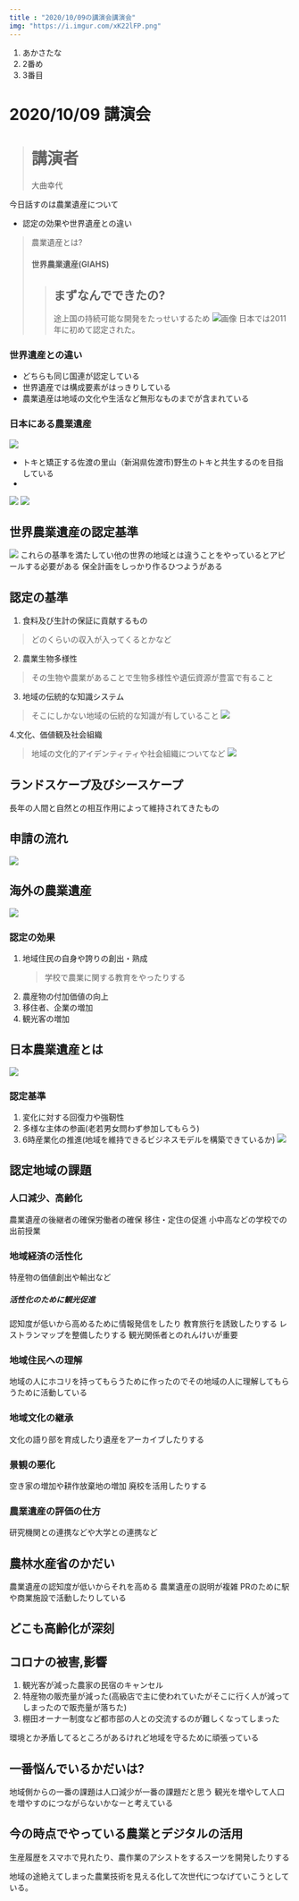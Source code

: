 ```yaml
---
title : "2020/10/09の講演会講演会"
img: "https://i.imgur.com/xK22lFP.png"
---
```

1. あかさたな
1. 2番め
1. 3番目
# 2020/10/09 講演会

> # 講演者
> 大曲幸代
> 
今日話すのは農業遺産について
* 認定の効果や世界遺産との違い
> 農業遺産とは?
> #### 世界農業遺産(GIAHS) 
> > 
> > ## まずなんでできたの?
> > 途上国の持続可能な開発をたっせいするため
> > ![画像](https://i.imgur.com/3tMtuoI.png)
> > 日本では2011年に初めて認定された。
 ### 世界遺産との違い
*  どちらも同じ国連が認定している
* 世界遺産では構成要素がはっきりしている
* 農業遺産は地域の文化や生活など無形なものまでが含まれている
### 日本にある農業遺産
![](https://i.imgur.com/YxrhKpJ.png)
* トキと矯正する佐渡の里山（新潟県佐渡市)野生のトキと共生するのを目指している
* 
![](https://i.imgur.com/7C40Qqm.jpg)
![](https://i.imgur.com/e4VTjX7.jpg)


## 世界農業遺産の認定基準
![](https://i.imgur.com/SjSvspu.png)
これらの基準を満たしてい他の世界の地域とは違うことをやっているとアピールする必要がある
保全計画をしっかり作るひつようがある

## 認定の基準
1. 食料及び生計の保証に貢献するもの
> どのくらいの収入が入ってくるとかなど
2. 農業生物多様性
> その生物や農業があることで生物多様性や遺伝資源が豊富で有ること
3. 地域の伝統的な知識システム
> そこにしかない地域の伝統的な知識が有していること
> ![](https://i.imgur.com/AuWaqWy.jpg)

4.文化、価値観及社会組織
> 地域の文化的アイデンティティや社会組織についてなど
> ![](https://i.imgur.com/EdHviO8.png)


## ランドスケープ及びシースケープ
長年の人間と自然との相互作用によって維持されてきたもの

## 申請の流れ
![](https://i.imgur.com/KqSvd63.png)

## 海外の農業遺産
![](https://i.imgur.com/5hPiV8r.png)


### 認定の効果
1. 地域住民の自身や誇りの創出・熟成
     > 学校で農業に関する教育をやったりする
2. 農産物の付加価値の向上
3. 移住者、企業の増加
4. 観光客の増加

## 日本農業遺産とは
![](https://i.imgur.com/xK22lFP.png)

### 認定基準
1. 変化に対する回復力や強靭性
2. 多様な主体の参画(老若男女問わず参加してもらう)
3. 6時産業化の推進(地域を維持できるビジネスモデルを構築できているか)
![](https://i.imgur.com/Sl48S1l.png)


## 認定地域の課題

### 人口減少、高齢化
農業遺産の後継者の確保労働者の確保
移住・定住の促進
小中高などの学校での出前授業
### 地域経済の活性化
特産物の価値創出や輸出など
##### 活性化のために観光促進
認知度が低いから高めるために情報発信をしたり
教育旅行を誘致したりする
レストランマップを整備したりする
観光関係者とのれんけいが重要
### 地域住民への理解
地域の人にホコリを持ってもらうために作ったのでその地域の人に理解してもらうために活動している
### 地域文化の継承
文化の語り部を育成したり遺産をアーカイブしたりする
### 景観の悪化
空き家の増加や耕作放棄地の増加
廃校を活用したりする

### 農業遺産の評価の仕方
研究機関との連携などや大学との連携など

## 農林水産省のかだい
農業遺産の認知度が低いからそれを高める
農業遺産の説明が複雑
PRのために駅や商業施設で活動したりしている



## どこも高齢化が深刻

## コロナの被害,影響
1. 観光客が減った農家の民宿のキャンセル
2. 特産物の販売量が減った(高級店で主に使われていたがそこに行く人が減ってしまったので販売量が落ちた)
3. 棚田オーナー制度など都市部の人との交流するのが難しくなってしまった


環境とか矛盾してるところがあるけれど地域を守るために頑張っている

## 一番悩んでいるかだいは?
地域側からの一番の課題は人口減少が一番の課題だと思う
観光を増やして人口を増やすのにつながらないかなーと考えている

## 今の時点でやっている農業とデジタルの活用
生産履歴をスマホで見れたり、農作業のアシストをするスーツを開発したりする

地域の途絶えてしまった農業技術を見える化して次世代につなげていこうとしている。


